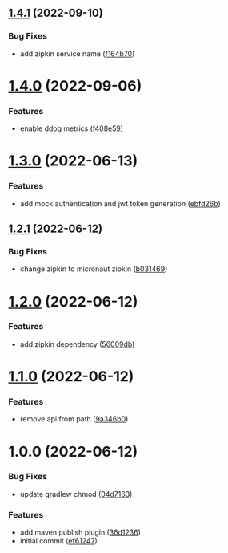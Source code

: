 ## [1.4.1](https://github.com/zlaval-elte-thesis/user-service/compare/1.4.0...1.4.1) (2022-09-10)


### Bug Fixes

* add zipkin service name ([f164b70](https://github.com/zlaval-elte-thesis/user-service/commit/f164b70b5aec4a49ef3c44b13b5e2a51b5dc695c))

# [1.4.0](https://github.com/zlaval-elte-thesis/user-service/compare/1.3.0...1.4.0) (2022-09-06)


### Features

* enable ddog metrics ([f408e59](https://github.com/zlaval-elte-thesis/user-service/commit/f408e590e50e223908dd450fe1796f116a1ed825))

# [1.3.0](https://github.com/zlaval-elte-thesis/user-service/compare/1.2.1...1.3.0) (2022-06-13)


### Features

* add mock authentication and jwt token generation ([ebfd26b](https://github.com/zlaval-elte-thesis/user-service/commit/ebfd26be05b98761153ccea88e4baad08515f41b))

## [1.2.1](https://github.com/zlaval-elte-thesis/user-service/compare/1.2.0...1.2.1) (2022-06-12)


### Bug Fixes

* change zipkin to micronaut zipkin ([b031469](https://github.com/zlaval-elte-thesis/user-service/commit/b031469829d13fd5f986ca33a53ffa12b6728537))

# [1.2.0](https://github.com/zlaval-elte-thesis/user-service/compare/1.1.0...1.2.0) (2022-06-12)


### Features

* add zipkin dependency ([56009db](https://github.com/zlaval-elte-thesis/user-service/commit/56009db7b4a1b0df5d9687ad533a24ab8d00f1f2))

# [1.1.0](https://github.com/zlaval-elte-thesis/user-service/compare/1.0.0...1.1.0) (2022-06-12)


### Features

* remove api from path ([9a346b0](https://github.com/zlaval-elte-thesis/user-service/commit/9a346b0db4e25ebbbf3280f673cde86d0b58eaf3))

# 1.0.0 (2022-06-12)


### Bug Fixes

* update gradlew chmod ([04d7163](https://github.com/zlaval-elte-thesis/user-service/commit/04d71637e6db16bb22217d02486a1f4987fab6a9))


### Features

* add maven publish plugin ([36d1236](https://github.com/zlaval-elte-thesis/user-service/commit/36d12365a9e95426790128c7874eec1b84330851))
* initial commit ([ef61247](https://github.com/zlaval-elte-thesis/user-service/commit/ef612475e6673eee8b3fc84352b1b3ce7481bfed))
